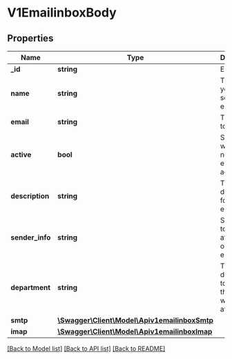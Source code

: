 # V1EmailinboxBody

## Properties
Name | Type | Description | Notes
------------ | ------------- | ------------- | -------------
**_id** | **string** | Email Id | [optional] 
**name** | **string** | The name you wish to set for your email. | 
**email** | **string** | The email to be used | 
**active** | **bool** | Set whether or not the email is active. | 
**description** | **string** | The description for this entry. | [optional] 
**sender_info** | **string** | Sender info to be attached on outgoing emails. | [optional] 
**department** | **string** | The department to which the email will be available. | [optional] 
**smtp** | [**\Swagger\Client\Model\Apiv1emailinboxSmtp**](Apiv1emailinboxSmtp.md) |  | 
**imap** | [**\Swagger\Client\Model\Apiv1emailinboxImap**](Apiv1emailinboxImap.md) |  | 

[[Back to Model list]](../../README.md#documentation-for-models) [[Back to API list]](../../README.md#documentation-for-api-endpoints) [[Back to README]](../../README.md)


